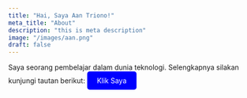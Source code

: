 ```yaml
---
title: "Hai, Saya Aan Triono!"
meta_title: "About"
description: "this is meta description"
image: "/images/aan.png"
draft: false
---
```


Saya seorang pembelajar dalam dunia teknologi. Selengkapnya silakan kunjungi tautan berikut:
<a href="https://aantriono82.netlify.app" style="display:inline-block;padding:10px 20px;color:white;background-color:blue;text-decoration:none;border-radius:5px;">Klik Saya</a>


